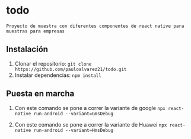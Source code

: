 # todo

    Proyecto de muestra con diferentes componentes de react native para muestras para empresas

## Instalación

1. Clonar el repositorio: `git clone https://github.com/pauloalvarez21/todo.git`
2. Instalar dependencias: `npm install`

## Puesta en marcha

1. Con este comando se pone a correr la variante de google
    `npx react-native run-android --variant=GmsDebug`

2.  Con este comando se pone a correr la variante de Huawei
    `npx react-native run-android --variant=HmsDebug`

